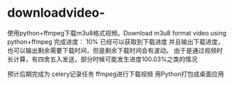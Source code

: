 # downloadvideo-
使用python+ffmpeg下载m3u8格式视频。Download m3u8 format video using python+ffmpeg
完成进度：
10%
已经可以获取到下载进度
并且输出下载进度，也可以输出剩余需要下载时间，但是剩余下载时间会有波动。
由于是通过视频时长计算，有四舍五入发送，部分时候可能发生进度100.03%之类的情况



预计后期完成为
celery记录任务
ffmpeg进行下载视频
用Python打包成桌面应用
